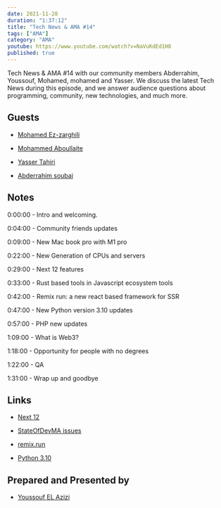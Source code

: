 ```yaml
---
date: 2021-11-28
duration: "1:37:12"
title: "Tech News & AMA #14"
tags: ["AMA"]
category: "AMA"
youtube: https://www.youtube.com/watch?v=NaVuKdEd1H8
published: true
---
```


Tech News & AMA #14 with our community members Abderrahim, Youssouf, Mohamed, mohamed and Yasser. We discuss the latest Tech News during this episode, and we answer audience questions about programming, community, new technologies, and much more.

## Guests

- [Mohamed Ez-zarghili](https://twitter.com/ezzarghili)

- [Mohammed Aboullaite](https://aboullaite.me/)

- [Yasser Tahiri](https://www.yezz.me/)

- [Abderrahim soubai](https://www.soubai.me/)

## Notes

0:00:00 - Intro and welcoming.

0:04:00 - Community friends updates

0:09:00 - New Mac book pro with M1 pro

0:22:00 - New Generation of CPUs and servers

0:29:00 - Next 12 features

0:33:00 - Rust based tools in Javascript ecosystem tools

0:42:00 - Remix run: a new react based framework for SSR

0:47:00 - New Python version 3.10 updates

0:57:00 - PHP new updates

1:09:00 - What is Web3?

1:18:00 - Opportunity for people with no degrees

1:22:00 - QA

1:31:00 - Wrap up and goodbye

## Links

- [Next 12](https://www.youtube.com/watch?v=lRQ5z7i7pxE)

- [StateOfDevMA issues](https://github.com/DevC-Casa/stateofdev.ma/issues)

- [remix.run](https://remix.run/)

- [Python 3.10](https://realpython.com/python310-new-features/)

## Prepared and Presented by

- [Youssouf EL Azizi](https://elazizi.com/)

